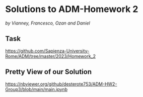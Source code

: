 # Solutions to ADM-Homework 2
*by Vianney, Francesco, Ozan and Daniel*

## Task
https://github.com/Sapienza-University-Rome/ADM/tree/master/2023/Homework_2

## Pretty View of our Solution
https://nbviewer.org/github/desterote753/ADM-HW2-Group3/blob/main/main.ipynb